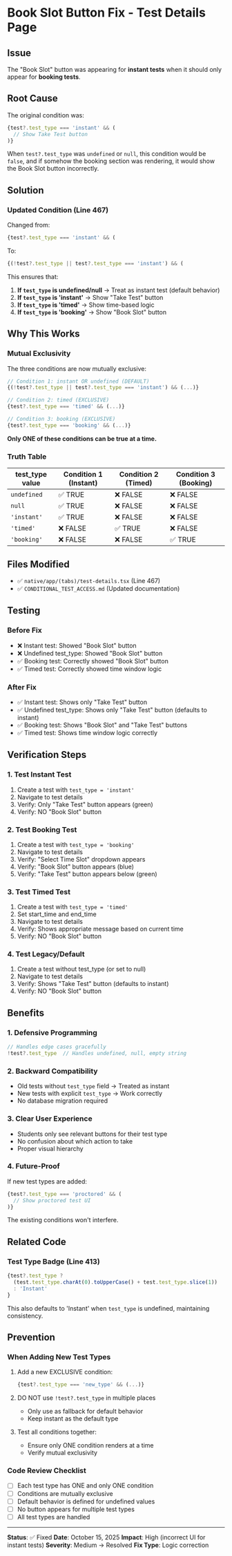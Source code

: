 # Book Slot Button Fix - Test Details Page

## Issue
The "Book Slot" button was appearing for **instant tests** when it should only appear for **booking tests**.

## Root Cause
The original condition was:
```typescript
{test?.test_type === 'instant' && (
  // Show Take Test button
)}
```

When `test?.test_type` was `undefined` or `null`, this condition would be `false`, and if somehow the booking section was rendering, it would show the Book Slot button incorrectly.

## Solution

### Updated Condition (Line 467)
Changed from:
```typescript
{test?.test_type === 'instant' && (
```

To:
```typescript
{(!test?.test_type || test?.test_type === 'instant') && (
```

This ensures that:
1. **If `test_type` is undefined/null** → Treat as instant test (default behavior)
2. **If `test_type` is 'instant'** → Show "Take Test" button
3. **If `test_type` is 'timed'** → Show time-based logic
4. **If `test_type` is 'booking'** → Show "Book Slot" button

## Why This Works

### Mutual Exclusivity
The three conditions are now mutually exclusive:

```typescript
// Condition 1: instant OR undefined (DEFAULT)
{(!test?.test_type || test?.test_type === 'instant') && (...)}

// Condition 2: timed (EXCLUSIVE)
{test?.test_type === 'timed' && (...)}

// Condition 3: booking (EXCLUSIVE)
{test?.test_type === 'booking' && (...)}
```

**Only ONE of these conditions can be true at a time.**

### Truth Table

| test_type value | Condition 1 (Instant) | Condition 2 (Timed) | Condition 3 (Booking) |
|-----------------|----------------------|---------------------|----------------------|
| `undefined`     | ✅ TRUE              | ❌ FALSE            | ❌ FALSE             |
| `null`          | ✅ TRUE              | ❌ FALSE            | ❌ FALSE             |
| `'instant'`     | ✅ TRUE              | ❌ FALSE            | ❌ FALSE             |
| `'timed'`       | ❌ FALSE             | ✅ TRUE             | ❌ FALSE             |
| `'booking'`     | ❌ FALSE             | ❌ FALSE            | ✅ TRUE              |

## Files Modified
- ✅ `native/app/(tabs)/test-details.tsx` (Line 467)
- ✅ `CONDITIONAL_TEST_ACCESS.md` (Updated documentation)

## Testing

### Before Fix
- ❌ Instant test: Showed "Book Slot" button
- ❌ Undefined test_type: Showed "Book Slot" button
- ✅ Booking test: Correctly showed "Book Slot" button
- ✅ Timed test: Correctly showed time window logic

### After Fix
- ✅ Instant test: Shows only "Take Test" button
- ✅ Undefined test_type: Shows only "Take Test" button (defaults to instant)
- ✅ Booking test: Shows "Book Slot" and "Take Test" buttons
- ✅ Timed test: Shows time window logic correctly

## Verification Steps

### 1. Test Instant Test
1. Create a test with `test_type = 'instant'`
2. Navigate to test details
3. Verify: Only "Take Test" button appears (green)
4. Verify: NO "Book Slot" button

### 2. Test Booking Test
1. Create a test with `test_type = 'booking'`
2. Navigate to test details
3. Verify: "Select Time Slot" dropdown appears
4. Verify: "Book Slot" button appears (blue)
5. Verify: "Take Test" button appears below (green)

### 3. Test Timed Test
1. Create a test with `test_type = 'timed'`
2. Set start_time and end_time
3. Navigate to test details
4. Verify: Shows appropriate message based on current time
5. Verify: NO "Book Slot" button

### 4. Test Legacy/Default
1. Create a test without test_type (or set to null)
2. Navigate to test details
3. Verify: Shows "Take Test" button (defaults to instant)
4. Verify: NO "Book Slot" button

## Benefits

### 1. **Defensive Programming**
```typescript
// Handles edge cases gracefully
!test?.test_type  // Handles undefined, null, empty string
```

### 2. **Backward Compatibility**
- Old tests without `test_type` field → Treated as instant
- New tests with explicit `test_type` → Work correctly
- No database migration required

### 3. **Clear User Experience**
- Students only see relevant buttons for their test type
- No confusion about which action to take
- Proper visual hierarchy

### 4. **Future-Proof**
If new test types are added:
```typescript
{test?.test_type === 'proctored' && (
  // Show proctored test UI
)}
```

The existing conditions won't interfere.

## Related Code

### Test Type Badge (Line 413)
```typescript
{test?.test_type ? 
  (test.test_type.charAt(0).toUpperCase() + test.test_type.slice(1)) 
  : 'Instant'
}
```

This also defaults to 'Instant' when `test_type` is undefined, maintaining consistency.

## Prevention

### When Adding New Test Types
1. Add a new EXCLUSIVE condition:
   ```typescript
   {test?.test_type === 'new_type' && (...)}
   ```

2. DO NOT use `!test?.test_type` in multiple places
   - Only use as fallback for default behavior
   - Keep instant as the default type

3. Test all conditions together:
   - Ensure only ONE condition renders at a time
   - Verify mutual exclusivity

### Code Review Checklist
- [ ] Each test type has ONE and only ONE condition
- [ ] Conditions are mutually exclusive
- [ ] Default behavior is defined for undefined values
- [ ] No button appears for multiple test types
- [ ] All test types are handled

---

**Status**: ✅ Fixed
**Date**: October 15, 2025
**Impact**: High (incorrect UI for instant tests)
**Severity**: Medium → Resolved
**Fix Type**: Logic correction
